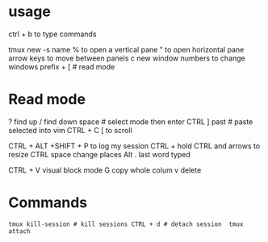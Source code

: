 # usage
ctrl + b to type commands

tmux new -s name
% to open a vertical pane
"  to open horizontal pane 
arrow keys to move between panels 
c new window 
numbers to  change windows 
prefix + [ # read mode 

# Read mode 
? find up
/ find down
space # select mode then enter 
CTRL ] past # paste selected into vim 
CTRL + C [ to scroll

CTRL + ALT +SHIFT + P to log my session
CTRL + hold CTRL and arrows to resize 
CTRL space change places 
Alt . last word typed 

CTRL + V visual block mode
G copy whole colum 
v delete 
# Commands

`tmux kill-session # kill sessions CTRL + d # detach session  tmux attach`
